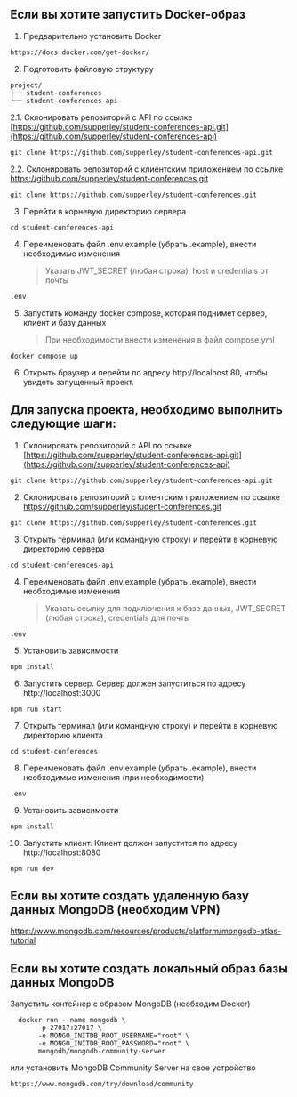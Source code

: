 ## Если вы хотите запустить Docker-образ

1. Предварительно установить Docker

```
https://docs.docker.com/get-docker/
```

2. Подготовить файловую структуру

```
project/
├── student-conferences
└── student-conferences-api
```

2.1. Склонировать репозиторий с API по ссылке [https://github.com/supperley/student-conferences-api.git](https://github.com/supperley/student-conferences-api)

```
git clone https://github.com/supperley/student-conferences-api.git
```

2.2. Склонировать репозиторий с клиентским приложением по ссылке https://github.com/supperley/student-conferences.git

```
git clone https://github.com/supperley/student-conferences.git
```

3. Перейти в корневую директорию сервера

```
cd student-conferences-api
```

4. Переименовать файл .env.example (убрать .example), внести необходимые изменения

   > Указать JWT_SECRET (любая строка), host и credentials от почты

```
.env
```

5. Запустить команду docker compose, которая поднимет сервер, клиент и базу данных

   > При необходимости внести изменения в файл compose.yml

```
docker compose up
```

6. Открыть браузер и перейти по адресу http://localhost:80, чтобы увидеть запущенный проект.

## Для запуска проекта, необходимо выполнить следующие шаги:

1. Склонировать репозиторий с API по ссылке [https://github.com/supperley/student-conferences-api.git](https://github.com/supperley/student-conferences-api)

```
git clone https://github.com/supperley/student-conferences-api.git
```

2. Склонировать репозиторий с клиентским приложением по ссылке https://github.com/supperley/student-conferences.git

```
git clone https://github.com/supperley/student-conferences.git
```

3. Открыть терминал (или командную строку) и перейти в корневую директорию сервера

```
cd student-conferences-api
```

4. Переименовать файл .env.example (убрать .example), внести необходимые изменения

   > Указать ссылку для подключения к базе данных, JWT_SECRET (любая строка), credentials для почты

```
.env
```

5. Установить зависимости

```
npm install
```

6. Запустить сервер. Сервер должен запуститься по адресу http://localhost:3000

```
npm run start
```

7. Открыть терминал (или командную строку) и перейти в корневую директорию клиента

```
cd student-conferences
```

8. Переименовать файл .env.example (убрать .example), внести необходимые изменения (при необходимости)

```
.env
```

9. Установить зависимости

```
npm install
```

10. Запустить клиент. Клиент должен запустится по адресу http://localhost:8080

```
npm run dev
```

## Если вы хотите создать удаленную базу данных MongoDB (необходим VPN)

https://www.mongodb.com/resources/products/platform/mongodb-atlas-tutorial

## Если вы хотите создать локальный образ базы данных MongoDB

Запустить контейнер с образом MongoDB (необходим Docker)

```
  docker run --name mongodb \
       -p 27017:27017 \
       -e MONGO_INITDB_ROOT_USERNAME="root" \
       -e MONGO_INITDB_ROOT_PASSWORD="root" \
       mongodb/mongodb-community-server
```

или установить MongoDB Community Server на свое устройство

```
https://www.mongodb.com/try/download/community
```
